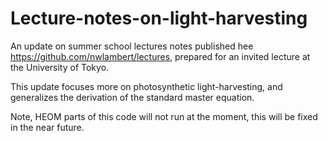 # Lecture-notes-on-light-harvesting
An update on summer school lectures notes published hee https://github.com/nwlambert/lectures, prepared for an invited lecture at the University of Tokyo.  

This update focuses more on photosynthetic light-harvesting, and generalizes the derivation of the standard master equation.  

Note, HEOM parts of this code will not run at the moment, this will be fixed in the near future.
